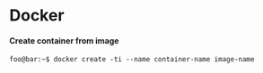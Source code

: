 # Docker

#### Create container from image
```console
foo@bar:~$ docker create -ti --name container-name image-name
```
